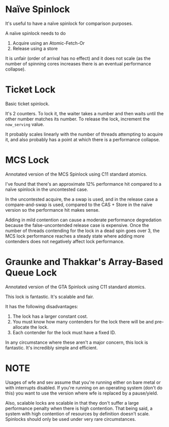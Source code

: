 
Naïve Spinlock
==============

It's useful to have a naïve spinlock for comparison purposes.

A naïve spinlock needs to do
1. Acquire using an Atomic-Fetch-Or
2. Release using a store

It is unfair (order of arrival has no effect) and it does not scale (as the
number of spinning cores increases there is an eventual performance collapse).

Ticket Lock
===========

Basic ticket spinlock.

It's 2 counters.
To lock it, the waiter takes a number and then waits until the other number
matches its number.
To release the lock, increment the `now_serving` value.

It probably scales linearly with the number of threads
attempting to acquire it, and also probably has a point at which there is a
performance collapse.

MCS Lock
========

Annotated version of the MCS Spinlock using C11 standard atomics.

I've found that there's an approximate 12% performance hit compared to a naïve
spinlock in the uncontested case.

In the uncontested acquire, the a swap is used, and in the release case a
compare-and-swap is used, compared to the CAS + Store in the naïve version so
the performance hit makes sense.

Adding in mild contention can cause a moderate performance degredation because
the false-uncontended release case is expensive. Once the number of threads
contending for the lock in a dead spin goes over 3, the MCS lock performance
reaches a steady state where adding more contenders does not negatively affect
lock performance.


Graunke and Thakkar's Array-Based Queue Lock
============================================

Annotated version of the GTA Spinlock using C11 standard atomics.

This lock is fantastic. It's scalable and fair.

It has the following disadvantages:

1. The lock has a larger constant cost.
2. You must know how many contenders for the lock there will be and
   pre-allocate the lock.
3. Each contender for the lock must have a fixed ID.

In any circumstance where these aren't a major concern, this lock is fantastic.
It's incredibly simple and efficient.

NOTE
====

Usages of wfe and sev assume that you're running either on bare metal or with
interrupts disabled. If you're running on an operating system (don't do this)
you want to use the version where wfe is replaced by a pause/yield.


Also, scalable locks are scalable in that they don't suffer a large performance
penalty when there is high contention. That being said, a system with high
contention of resources by definition doesn't scale. Spinlocks should only be
used under very rare circumstances.
